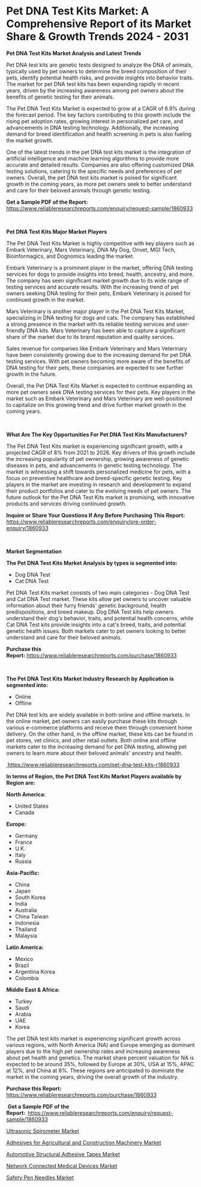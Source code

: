 <p><h1>Pet DNA Test Kits Market: A Comprehensive Report of its Market Share & Growth Trends 2024 - 2031</h1></p><p><strong>Pet DNA Test Kits Market Analysis and Latest Trends</strong></p>
<p><p>Pet DNA test kits are genetic tests designed to analyze the DNA of animals, typically used by pet owners to determine the breed composition of their pets, identify potential health risks, and provide insights into behavior traits. The market for pet DNA test kits has been expanding rapidly in recent years, driven by the increasing awareness among pet owners about the benefits of genetic testing for their animals.</p><p>The Pet DNA Test Kits Market is expected to grow at a CAGR of 6.9% during the forecast period. The key factors contributing to this growth include the rising pet adoption rates, growing interest in personalized pet care, and advancements in DNA testing technology. Additionally, the increasing demand for breed identification and health screening in pets is also fueling the market growth.</p><p>One of the latest trends in the pet DNA test kits market is the integration of artificial intelligence and machine learning algorithms to provide more accurate and detailed results. Companies are also offering customized DNA testing solutions, catering to the specific needs and preferences of pet owners. Overall, the pet DNA test kits market is poised for significant growth in the coming years, as more pet owners seek to better understand and care for their beloved animals through genetic testing.</p></p>
<p><strong>Get a Sample PDF of the Report:&nbsp;</strong> <a href="https://www.reliableresearchreports.com/enquiry/request-sample/1860933">https://www.reliableresearchreports.com/enquiry/request-sample/1860933</a></p>
<p>&nbsp;</p>
<p><strong>Pet DNA Test Kits Major Market Players</strong></p>
<p><p>The Pet DNA Test Kits Market is highly competitive with key players such as Embark Veterinary, Mars Veterinary, DNA My Dog, Orivet, MGI Tech, Bioinformagics, and Dognomics leading the market. </p><p>Embark Veterinary is a prominent player in the market, offering DNA testing services for dogs to provide insights into breed, health, ancestry, and more. The company has seen significant market growth due to its wide range of testing services and accurate results. With the increasing trend of pet owners seeking DNA testing for their pets, Embark Veterinary is poised for continued growth in the market.</p><p>Mars Veterinary is another major player in the Pet DNA Test Kits Market, specializing in DNA testing for dogs and cats. The company has established a strong presence in the market with its reliable testing services and user-friendly DNA kits. Mars Veterinary has been able to capture a significant share of the market due to its brand reputation and quality services.</p><p>Sales revenue for companies like Embark Veterinary and Mars Veterinary have been consistently growing due to the increasing demand for pet DNA testing services. With pet owners becoming more aware of the benefits of DNA testing for their pets, these companies are expected to see further growth in the future.</p><p>Overall, the Pet DNA Test Kits Market is expected to continue expanding as more pet owners seek DNA testing services for their pets. Key players in the market such as Embark Veterinary and Mars Veterinary are well-positioned to capitalize on this growing trend and drive further market growth in the coming years.</p></p>
<p>&nbsp;</p>
<p><strong>What Are The Key Opportunities For Pet DNA Test Kits Manufacturers?</strong></p>
<p><p>The Pet DNA Test Kits market is experiencing significant growth, with a projected CAGR of 8% from 2021 to 2026. Key drivers of this growth include the increasing popularity of pet ownership, growing awareness of genetic diseases in pets, and advancements in genetic testing technology. The market is witnessing a shift towards personalized medicine for pets, with a focus on preventive healthcare and breed-specific genetic testing. Key players in the market are investing in research and development to expand their product portfolios and cater to the evolving needs of pet owners. The future outlook for the Pet DNA Test Kits market is promising, with innovative products and services driving continued growth.</p></p>
<p><strong>Inquire or Share Your Questions If Any Before Purchasing This Report:</strong> <a href="https://www.reliableresearchreports.com/enquiry/pre-order-enquiry/1860933">https://www.reliableresearchreports.com/enquiry/pre-order-enquiry/1860933</a></p>
<p>&nbsp;</p>
<p><strong>Market Segmentation</strong></p>
<p><strong>The Pet DNA Test Kits Market Analysis by types is segmented into:</strong></p>
<p><ul><li>Dog DNA Test</li><li>Cat DNA Test</li></ul></p>
<p><p>Pet DNA Test Kits market consists of two main categories - Dog DNA Test and Cat DNA Test market. These kits allow pet owners to uncover valuable information about their furry friends' genetic background, health predispositions, and breed makeup. Dog DNA Test kits help owners understand their dog's behavior, traits, and potential health concerns, while Cat DNA Test kits provide insights into a cat's breed, traits, and potential genetic health issues. Both markets cater to pet owners looking to better understand and care for their beloved animals.</p></p>
<p><strong>Purchase this Report:&nbsp;</strong><a href="https://www.reliableresearchreports.com/purchase/1860933">https://www.reliableresearchreports.com/purchase/1860933</a></p>
<p>&nbsp;</p>
<p><strong>The Pet DNA Test Kits Market Industry Research by Application is segmented into:</strong></p>
<p><ul><li>Online</li><li>Offline</li></ul></p>
<p><p>Pet DNA test kits are widely available in both online and offline markets. In the online market, pet owners can easily purchase these kits through various e-commerce platforms and receive them through convenient home delivery. On the other hand, in the offline market, these kits can be found in pet stores, vet clinics, and other retail outlets. Both online and offline markets cater to the increasing demand for pet DNA testing, allowing pet owners to learn more about their beloved animals' ancestry and health.</p></p>
<p><a href="https://www.reliableresearchreports.com/pet-dna-test-kits-r1860933">&nbsp;https://www.reliableresearchreports.com/pet-dna-test-kits-r1860933</a></p>
<p><strong>In terms of Region, the Pet DNA Test Kits Market Players available by Region are:</strong></p>
<p>
    <p> <strong> North America: </strong>
        <ul>
            <li>United States</li>
            <li>Canada</li>
        </ul>
        </p> 
    <p> <strong> Europe: </strong>
        <ul>
            <li>Germany</li>
            <li>France</li>
            <li>U.K.</li>
            <li>Italy</li>
            <li>Russia</li>
        </ul>
        </p> 
    <p> <strong> Asia-Pacific: </strong>
        <ul>
            <li>China</li>
            <li>Japan</li>
            <li>South Korea</li>
            <li>India</li>
            <li>Australia</li>
            <li>China Taiwan</li>
            <li>Indonesia</li>
            <li>Thailand</li>
            <li>Malaysia</li>
        </ul>
        </p> 
    <p> <strong> Latin America: </strong>
        <ul>
            <li>Mexico</li>
            <li>Brazil</li>
            <li>Argentina Korea</li>
            <li>Colombia</li>
        </ul>
        </p> 
    <p> <strong> Middle East & Africa: </strong>
        <ul>
            <li>Turkey</li>
            <li>Saudi</li>
            <li>Arabia</li>
            <li>UAE</li>
            <li>Korea</li>
        </ul>
    </p>
    </p>
<p><p>The pet DNA test kits market is experiencing significant growth across various regions, with North America (NA) and Europe emerging as dominant players due to the high pet ownership rates and increasing awareness about pet health and genetics. The market share percent valuation for NA is expected to be around 35%, followed by Europe at 30%, USA at 15%, APAC at 12%, and China at 8%. These regions are anticipated to dominate the market in the coming years, driving the overall growth of the industry.</p></p>
<p><strong>Purchase this Report: </strong><a href="https://www.reliableresearchreports.com/purchase/1860933">https://www.reliableresearchreports.com/purchase/1860933</a></p>
<p>&nbsp;<strong>Get a Sample PDF of the Report:&nbsp;&nbsp;</strong><a href="https://www.reliableresearchreports.com/enquiry/request-sample/1860933">https://www.reliableresearchreports.com/enquiry/request-sample/1860933</a></p>
<p><strong></strong></p>
<p><p><a href="https://github.com/suaretopek9/Market-Research-Report-List-2/blob/main/ultrasonic-spirometer-market.md">Ultrasonic Spirometer Market</a></p><p><a href="https://issuu.com/reportprime-2/docs/adhesives-for-agricultural-and-construction-machin">Adhesives for Agricultural and Construction Machinery Market</a></p><p><a href="https://issuu.com/reportprime-2/docs/automotive-structural-adhesive-tapes-market-size-2">Automotive Structural Adhesive Tapes Market</a></p><p><a href="https://www.linkedin.com/pulse/network-connected-medical-devices-market-exploring-share-trends-h951f?trackingId=B2DWuNrJEjkvbEXt5t7sfA%3D%3D">Network Connected Medical Devices Market</a></p><p><a href="https://github.com/moyahfrancoestellec51j635wcx/Market-Research-Report-List-2/blob/main/safety-pen-needles-market.md">Safety Pen Needles Market</a></p></p>